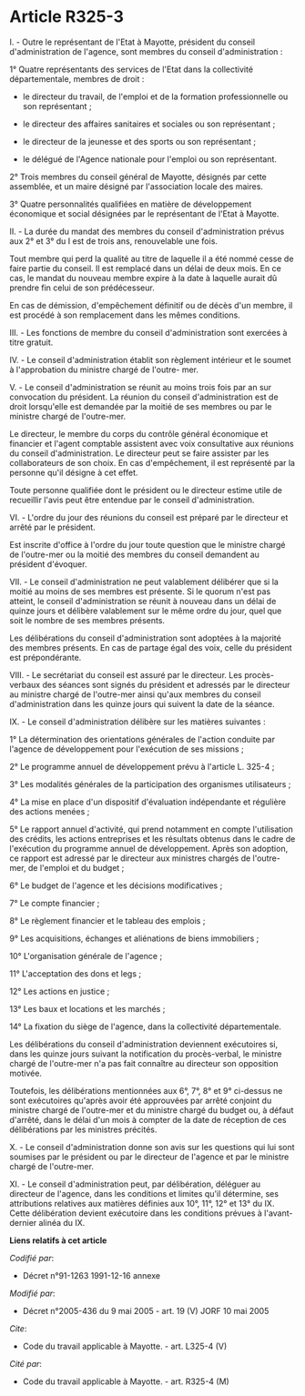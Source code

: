 # Article R325-3

I. - Outre le représentant de l'Etat à Mayotte, président du conseil d'administration de l'agence, sont membres du conseil
d'administration :

1° Quatre représentants des services de l'Etat dans la collectivité départementale, membres de droit :

- le directeur du travail, de l'emploi et de la formation professionnelle ou son représentant ;

- le directeur des affaires sanitaires et sociales ou son représentant ;

- le directeur de la jeunesse et des sports ou son représentant ;

- le délégué de l'Agence nationale pour l'emploi ou son représentant.

2° Trois membres du conseil général de Mayotte, désignés par cette assemblée, et un maire désigné par l'association locale
des maires.

3° Quatre personnalités qualifiées en matière de développement économique et social désignées par le représentant de l'Etat à
Mayotte.

II. - La durée du mandat des membres du conseil d'administration prévus aux 2° et 3° du I est de trois ans, renouvelable une
fois.

Tout membre qui perd la qualité au titre de laquelle il a été nommé cesse de faire partie du conseil. Il est remplacé dans un
délai de deux mois. En ce cas, le mandat du nouveau membre expire à la date à laquelle aurait dû prendre fin celui de son
prédécesseur.

En cas de démission, d'empêchement définitif ou de décès d'un membre, il est procédé à son remplacement dans les mêmes
conditions.

III. - Les fonctions de membre du conseil d'administration sont exercées à titre gratuit.

IV. - Le conseil d'administration établit son règlement intérieur et le soumet à l'approbation du ministre chargé de l'outre-
mer.

V. - Le conseil d'administration se réunit au moins trois fois par an sur convocation du président. La réunion du conseil
d'administration est de droit lorsqu'elle est demandée par la moitié de ses membres ou par le ministre chargé de l'outre-mer.

Le directeur, le membre du corps du contrôle général économique et financier et l'agent comptable assistent avec voix
consultative aux réunions du conseil d'administration. Le directeur peut se faire assister par les collaborateurs de son
choix. En cas d'empêchement, il est représenté par la personne qu'il désigne à cet effet.

Toute personne qualifiée dont le président ou le directeur estime utile de recueillir l'avis peut être entendue par le
conseil d'administration.

VI. - L'ordre du jour des réunions du conseil est préparé par le directeur et arrêté par le président.

Est inscrite d'office à l'ordre du jour toute question que le ministre chargé de l'outre-mer ou la moitié des membres du
conseil demandent au président d'évoquer.

VII. - Le conseil d'administration ne peut valablement délibérer que si la moitié au moins de ses membres est présente. Si le
quorum n'est pas atteint, le conseil d'administration se réunit à nouveau dans un délai de quinze jours et délibère
valablement sur le même ordre du jour, quel que soit le nombre de ses membres présents.

Les délibérations du conseil d'administration sont adoptées à la majorité des membres présents. En cas de partage égal des
voix, celle du président est prépondérante.

VIII. - Le secrétariat du conseil est assuré par le directeur. Les procès-verbaux des séances sont signés du président et
adressés par le directeur au ministre chargé de l'outre-mer ainsi qu'aux membres du conseil d'administration dans les quinze
jours qui suivent la date de la séance.

IX. - Le conseil d'administration délibère sur les matières suivantes :

1° La détermination des orientations générales de l'action conduite par l'agence de développement pour l'exécution de ses
missions ;

2° Le programme annuel de développement prévu à l'article L. 325-4 ;

3° Les modalités générales de la participation des organismes utilisateurs ;

4° La mise en place d'un dispositif d'évaluation indépendante et régulière des actions menées ;

5° Le rapport annuel d'activité, qui prend notamment en compte l'utilisation des crédits, les actions entreprises et les
résultats obtenus dans le cadre de l'exécution du programme annuel de développement. Après son adoption, ce rapport est
adressé par le directeur aux ministres chargés de l'outre-mer, de l'emploi et du budget ;

6° Le budget de l'agence et les décisions modificatives ;

7° Le compte financier ;

8° Le règlement financier et le tableau des emplois ;

9° Les acquisitions, échanges et aliénations de biens immobiliers ;

10° L'organisation générale de l'agence ;

11° L'acceptation des dons et legs ;

12° Les actions en justice ;

13° Les baux et locations et les marchés ;

14° La fixation du siège de l'agence, dans la collectivité départementale.

Les délibérations du conseil d'administration deviennent exécutoires si, dans les quinze jours suivant la notification du
procès-verbal, le ministre chargé de l'outre-mer n'a pas fait connaître au directeur son opposition motivée.

Toutefois, les délibérations mentionnées aux 6°, 7°, 8° et 9° ci-dessus ne sont exécutoires qu'après avoir été approuvées par
arrêté conjoint du ministre chargé de l'outre-mer et du ministre chargé du budget ou, à défaut d'arrêté, dans le délai d'un
mois à compter de la date de réception de ces délibérations par les ministres précités.

X. - Le conseil d'administration donne son avis sur les questions qui lui sont soumises par le président ou par le directeur
de l'agence et par le ministre chargé de l'outre-mer.

XI. - Le conseil d'administration peut, par délibération, déléguer au directeur de l'agence, dans les conditions et limites
qu'il détermine, ses attributions relatives aux matières définies aux 10°, 11°, 12° et 13° du IX. Cette délibération devient
exécutoire dans les conditions prévues à l'avant-dernier alinéa du IX.

**Liens relatifs à cet article**

_Codifié par_:

  - Décret n°91-1263 1991-12-16 annexe

_Modifié par_:

  - Décret n°2005-436 du 9 mai 2005 - art. 19 (V) JORF 10 mai 2005

_Cite_:

  - Code du travail applicable à Mayotte. - art. L325-4 (V)

_Cité par_:

  - Code du travail applicable à Mayotte. - art. R325-4 (M)

